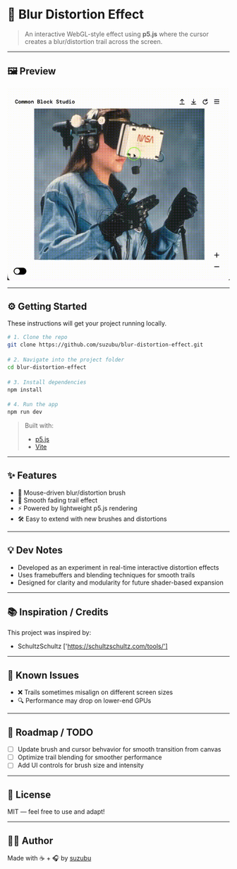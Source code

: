 # 🎨 Blur Distortion Effect

> An interactive WebGL-style effect using **p5.js** where the cursor creates a blur/distortion trail across the screen.

---

## 🖼 Preview

![App Preview](media/blur-distortion-preview.gif)

---

## ⚙️ Getting Started

These instructions will get your project running locally.

```bash
# 1. Clone the repo
git clone https://github.com/suzubu/blur-distortion-effect.git

# 2. Navigate into the project folder
cd blur-distortion-effect

# 3. Install dependencies
npm install

# 4. Run the app
npm run dev
```

> Built with:  
> - [p5.js](https://p5js.org/)  
> - [Vite](https://vitejs.dev/)  

---

## ✨ Features

- 🎨 Mouse-driven blur/distortion brush  
- 🔄 Smooth fading trail effect  
- ⚡ Powered by lightweight p5.js rendering  
- 🛠 Easy to extend with new brushes and distortions  

---

## 💡 Dev Notes

- Developed as an experiment in real-time interactive distortion effects  
- Uses framebuffers and blending techniques for smooth trails  
- Designed for clarity and modularity for future shader-based expansion  

---

## 📚 Inspiration / Credits

This project was inspired by:

- SchultzSchultz ['https://schultzschultz.com/tools/']  

---

## 🧪 Known Issues

- ❌ Trails sometimes misalign on different screen sizes  
- 🔍 Performance may drop on lower-end GPUs  

---

## 🔭 Roadmap / TODO

- [ ] Update brush and cursor behvavior for smooth transition from canvas
- [ ] Optimize trail blending for smoother performance  
- [ ] Add UI controls for brush size and intensity  

---


## 📜 License

MIT — feel free to use and adapt!

---

## 🙋‍♀️ Author

Made with ☕ + 🎧 by [suzubu](https://github.com/suzubu)  
